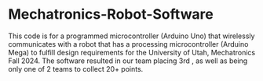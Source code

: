 # Mechatronics-Robot-Software
This code is for a programmed microcontroller (Arduino Uno) that wirelessly communicates with a robot that has a processing microcontroller (Arduino Mega) to fulfill design requirements for the University of Utah, Mechatronics Fall 2024.  The software resulted in our team placing 3rd , as well as being only one of 2 teams to collect 20+ points. 
